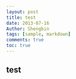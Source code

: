 ```yaml
---
layout: post
title: test
date: 2013-07-16
Author: Shengbin 
tags: [sample, markdown]
comments: true
toc: true
---
```

## test
